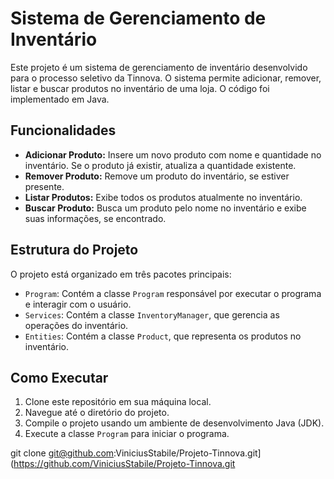 # Sistema de Gerenciamento de Inventário

Este projeto é um sistema de gerenciamento de inventário desenvolvido para o processo seletivo da Tinnova. O sistema permite adicionar, remover, listar e buscar produtos no inventário de uma loja. O código foi implementado em Java.

## Funcionalidades

- **Adicionar Produto:** Insere um novo produto com nome e quantidade no inventário. Se o produto já existir, atualiza a quantidade existente.
- **Remover Produto:** Remove um produto do inventário, se estiver presente.
- **Listar Produtos:** Exibe todos os produtos atualmente no inventário.
- **Buscar Produto:** Busca um produto pelo nome no inventário e exibe suas informações, se encontrado.

## Estrutura do Projeto

O projeto está organizado em três pacotes principais:

- `Program`: Contém a classe `Program` responsável por executar o programa e interagir com o usuário.
- `Services`: Contém a classe `InventoryManager`, que gerencia as operações do inventário.
- `Entities`: Contém a classe `Product`, que representa os produtos no inventário.

## Como Executar

1. Clone este repositório em sua máquina local.
2. Navegue até o diretório do projeto.
3. Compile o projeto usando um ambiente de desenvolvimento Java (JDK).
4. Execute a classe `Program` para iniciar o programa.

git clone git@github.com:ViniciusStabile/Projeto-Tinnova.git](https://github.com/ViniciusStabile/Projeto-Tinnova.git

